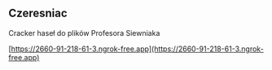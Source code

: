 
## Czeresniac

Cracker haseł do plików Profesora Siewniaka

[https://2660-91-218-61-3.ngrok-free.app](https://2660-91-218-61-3.ngrok-free.app)
